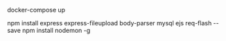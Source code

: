 docker-compose up

npm install express express-fileupload body-parser mysql ejs req-flash --save
npm install nodemon -g
